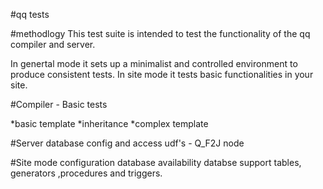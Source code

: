#qq tests

#methodlogy
This test suite is intended to test the functionality of the qq compiler and server.

In genertal mode it sets up a  minimalist and controlled environment to produce consistent tests.
In site mode it tests basic functionalities in your site.

#Compiler - Basic tests

*basic template
*inheritance
*complex template


#Server
database config and access
udf's - Q_F2J
node 

#Site mode
configuration
database availability
databse support tables, generators ,procedures and triggers.


